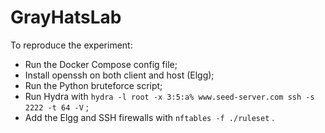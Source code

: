 # GrayHatsLab

To reproduce the experiment:

- Run the Docker Compose config file;
- Install openssh on both client and host (Elgg);
- Run the Python bruteforce script;
- Run Hydra with `hydra -l root -x 3:5:a% www.seed-server.com ssh -s 2222 -t 64 -V` ;
- Add the Elgg and SSH firewalls with `nftables -f ./ruleset` .
